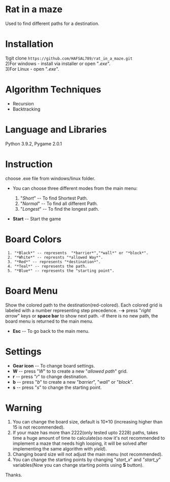 # Rat in a maze #
 Used to find different paths for a destination.
 
# Installation #
 1)git clone `https://github.com/HAFSAL789/rat_in_a_maze.git`  
 2)For windows - install via installer or open "*.exe*".  
 3)For Linux - open "*.exe*". 

# Algorithm Techniques #
 - Recursion
 - Backtracking
 
# Language and Libraries #
 Python 3.9.2, Pygame 2.0.1
 
# Instruction #
choose .exe file from windows/linux folder.
- You can choose three different modes from the main menu:   
     1. "*Short*" -- To find Shortest Path.  
     2. "*Normal*" -- To find all different Path. 
     3. "*Longest*" -- To find the longest path.   

- **Start** -- Start the game

# Board Colors #
     1. "*Black*" -- represents  "*barrier*","*wall*" or "*block*".
     2. "*White*" -- represnts "*allowed Way*".
     3. "*Red*" -- represents "*destination*".
     4. "*Teal*" -- represents the path.
     5. "*Blue*" -- represents the "starting point".

# Board Menu #
Show the colored path to the destination(red-colored).
Each colored grid is labeled with a number representing step precedence.
-**->** press "*right arrow*" keys or **space bar** to show next path.
-if there is no new path, the board menu is returned to the main menu.
- **Esc** -- To go back to the main menu.

# Settings #
- **Gear icon** -- To change board settings.
- **W** -- press "*W*" to to create a new "*allowed path*" grid.
- **r** -- press "*r*" to change destination.
- **b** -- press "*b*" to create a new "*barrier*", "*wall*" or "*block*".
- **s** -- press "*s*" to change the starting point.

# Warning #
1) You can change the board size, default is 10*10 (increasing higher than 15 is not recommended).
2) If your maze has more than 2222(only tested upto 2228) paths, takes time a huge amount of time to calculate(so now it's not recommended to implement a maze that needs high looping, it will be solved after implementing the same algorithm with *yield*).
3) Changing board size will not adjust the main menu (not recommended).
4) You can change the starting points by changing "*start_x*" and "*start_y*" variables(Now you can change starting points using **S** button).

Thanks.

